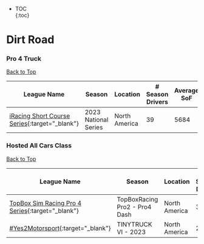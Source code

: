 * TOC  
{:toc}

# Dirt Road

### Pro 4 Truck

[Back to Top](#)  

|                                                       League Name                                                      |       Season       |   Location  |# Season Drivers|Average SoF|Upcoming Race|
|------------------------------------------------------------------------------------------------------------------------|--------------------|-------------|----------------|-----------|-------------|
|[iRacing Short Course Series](https://members.iracing.com/membersite/member/LeagueView.do?league=3946){:target="_blank"}|2023 National Series|North America|       39       |    5684   |     None    |

### Hosted All Cars Class

[Back to Top](#)  

|                                                        League Name                                                        |            Season            |   Location  |# Season Drivers|Average SoF|Upcoming Race|
|---------------------------------------------------------------------------------------------------------------------------|------------------------------|-------------|----------------|-----------|-------------|
|[TopBox Sim Racing Pro 4 Series](https://members.iracing.com/membersite/member/LeagueView.do?league=5521){:target="_blank"}|TopBoxRacing Pro2 \- Pro4 Dash|North America|       36       |    3468   |     None    |
|       [\#Yes2Motorsport](https://members.iracing.com/membersite/member/LeagueView.do?league=5789){:target="_blank"}       |     TINYTRUCK VI \- 2023     |North America|       29       |    1829   |     None    |

